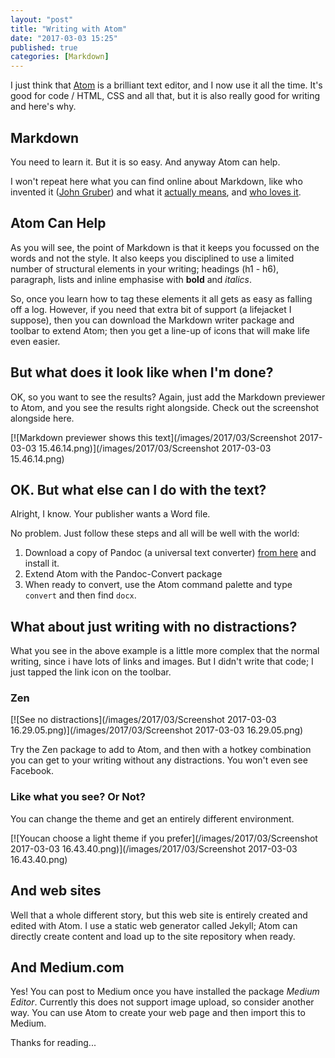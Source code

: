 ```yaml
---
layout: "post"
title: "Writing with Atom"
date: "2017-03-03 15:25"
published: true
categories: [Markdown]
---
```

I just think that [Atom][86aa3b11] is a brilliant text editor, and I now use it all the time. It's good for code / HTML, CSS and all that, but it is also really good for writing and here's why.

  [86aa3b11]: https://atom.io "Get Atom for yourself"

## Markdown

You need to learn it. But it is so easy. And anyway Atom can help.

I won't repeat here what you can find online about Markdown, like who invented it ([John Gruber][6028e808]) and what it [actually means][ee933fd6], and [who loves it][41bd7e97].

  [6028e808]: https://daringfireball.net/projects/markdown/ "Take a look here"
  [41bd7e97]: https://www.google.co.uk/?gfe_rd=cr&ei=aYy5WJfXMIOFaIP7pqAM#q=love+markdown "Google helps here"
  [ee933fd6]: http://commonmark.org/help/ "Get the lowdown"

## Atom Can Help

As you will see, the point of Markdown is that it keeps you focussed on the words and not the style. It also keeps you disciplined to use a limited number of structural elements in your writing; headings (h1 - h6), paragraph, lists and inline emphasise with **bold** and _italics_.

So, once you learn how to tag these elements it all gets as easy as falling off a log. However, if you need that extra bit of support (a lifejacket I suppose), then you can download the Markdown writer package and toolbar to extend Atom; then you get a line-up of icons that will make life even easier.

## But what does it look like when I'm done?

OK, so you want to see the results? Again, just add the Markdown previewer to Atom, and you see the results right alongside. Check out the screenshot alongside here.

[![Markdown previewer shows this text](/images/2017/03/Screenshot 2017-03-03 15.46.14.png)](/images/2017/03/Screenshot 2017-03-03 15.46.14.png)

## OK. But what else can I do with the text?

Alright, I know. Your publisher wants a Word file.

No problem. Just follow these steps and all will be well with the world:

1. Download a copy of Pandoc (a universal text converter) [from here][57e586b0] and install it.
2. Extend Atom with the Pandoc-Convert package
3. When ready to convert, use the Atom command palette and type `convert` and then find `docx`.

  [57e586b0]: http://pandoc.org "Brilliant work"

## What about just writing with no distractions?

What you see in the above example is a little more complex that the normal writing, since i have lots of links and images. But I didn't write that code; I just tapped the link icon on the toolbar.

### Zen

[![See no distractions](/images/2017/03/Screenshot 2017-03-03 16.29.05.png)](/images/2017/03/Screenshot 2017-03-03 16.29.05.png)

Try the Zen package to add to Atom, and then with a hotkey combination you can get to your writing without any distractions. You won't even see Facebook.

### Like what you see? Or Not?

You can change the theme and get an entirely different environment.

[![Youcan choose a light theme if you prefer](/images/2017/03/Screenshot 2017-03-03 16.43.40.png)](/images/2017/03/Screenshot 2017-03-03 16.43.40.png)


## And web sites

Well that a whole different story, but this web site is entirely created and edited with Atom. I use a static web generator called Jekyll; Atom can directly create content and load up to the site repository when ready.

## And Medium.com

Yes! You can post to Medium once you have installed the package _Medium Editor_. Currently this does not support image upload, so consider another way. You can use Atom to create your web page and then import this to Medium.


Thanks for reading...
